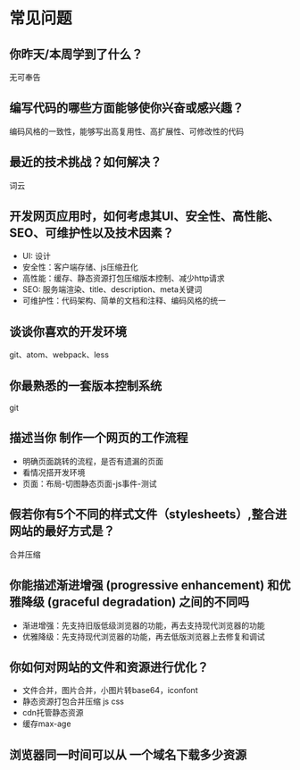 # 常见问题

## 你昨天/本周学到了什么？

无可奉告

## 编写代码的哪些方面能够使你兴奋或感兴趣？

编码风格的一致性，能够写出高复用性、高扩展性、可修改性的代码

## 最近的技术挑战？如何解决？

词云

## 开发网页应用时，如何考虑其UI、安全性、高性能、SEO、可维护性以及技术因素？

- UI: 设计
- 安全性：客户端存储、js压缩丑化
- 高性能：缓存、静态资源打包压缩版本控制、减少http请求
- SEO: 服务端渲染、title、description、meta关键词
- 可维护性：代码架构、简单的文档和注释、编码风格的统一

## 谈谈你喜欢的开发环境

git、atom、webpack、less

## 你最熟悉的一套版本控制系统

git 

## 描述当你 制作一个网页的工作流程

- 明确页面跳转的流程，是否有遗漏的页面
-  看情况搭开发环境
- 页面：布局-切图静态页面-js事件-测试

## 假若你有5个不同的样式文件（stylesheets）,整合进网站的最好方式是？

合并压缩

## 你能描述渐进增强 (progressive enhancement) 和优雅降级 (graceful degradation) 之间的不同吗

- 渐进增强：先支持旧版低级浏览器的功能，再去支持现代浏览器的功能
- 优雅降级：先支持现代浏览器的功能，再去低版浏览器上去修复和调试

## 你如何对网站的文件和资源进行优化？

- 文件合并，图片合并，小图片转base64，iconfont
- 静态资源打包合并压缩 js css
- cdn托管静态资源
- 缓存max-age

## 浏览器同一时间可以从 一个域名下载多少资源

